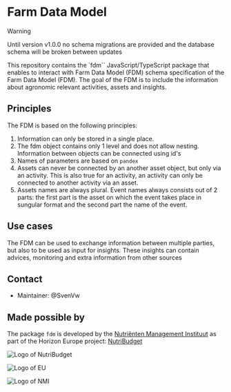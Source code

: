 # Farm Data Model

> [!WARNING]  
> Until version v1.0.0 no schema migrations are provided and the database schema will be broken between updates

This repository contains the `fdm``  JavaScript/TypeScript package that enables to interact with Farm Data Model  (FDM) schema specification of the Farm Data Model (FDM). The goal of the FDM is to include the information about agronomic relevant activities, assets and insights. 

## Principles
The FDM is based on the following principles:

1. Information can only be stored in a single place.
2. The fdm object contains only 1 level and does not allow nesting. Information between objects can be connected using id's
3. Names of parameters are based on `pandex`
4. Assets can never be connected by an another asset object, but only via an activity. This is also true for an activity, an activity can only be connected to another activity via an asset.
5. Assets names are always plural. Event names always consists out of 2 parts: the first part is the asset on which the event takes place in sungular format and the second part the name of the event.

## Use cases
The FDM can be used to exchange information between multiple parties, but also to be used as input for insights. These insights can contain advices, monitoring and extra information from other sources

## Contact
* Maintainer: @SvenVw

## Made possible by
The package `fdm` is developed by the [Nutriënten Management Instituut](https://www.nmi-agro.nl/) as part of the Horizon Europe project: [NutriBudget](https://www.nutribudget.eu/)

![Logo of NutriBudget](https://www.nutribudget.eu/wp-content/themes/nutribudget/images/logo-nutribudget.png)

![Logo of EU](https://ec.europa.eu/regional_policy/images/information-sources/logo-download-center/eu_funded_en.jpg)

![Logo of NMI](https://media.licdn.com/dms/image/C560BAQEYGcm4HjNnxA/company-logo_200_200/0?e=2159024400&v=beta&t=u40rJ7bixPWB2SAqaj3KCKzJRoKcqf0wUXCdmsTDQvw)
